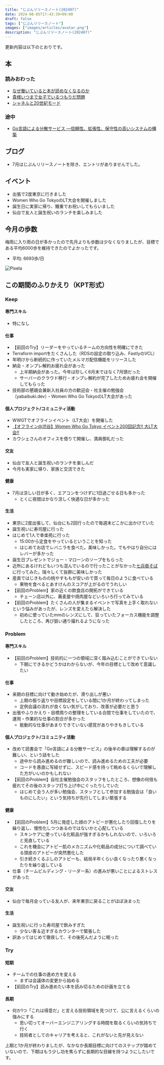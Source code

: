 ```yaml
---
title: "じぶんリリースノート(202407)"
date: 2024-08-05T17:43:39+09:00
draft: false
tags: ["じぶんリリースノート"]
images: ["images/articles/avatar.png"]
description: "じぶんリリースノート(202407)"
---
```


更新内容は以下のとおりです。

## 本

### 読みおわった

- [なぜ働いていると本が読めなくなるのか](https://bookmeter.com/books/21882732)
- [貴様いつまで女子でいるつもりだ問題](https://bookmeter.com/books/10796129)
- [シャネルと20世紀モード](https://bookmeter.com/books/19726379)

### 途中

- [Go言語による分散サービス ―信頼性、拡張性、保守性の高いシステムの構築](https://bookmeter.com/books/19985796)

## ブログ

- 7月はじぶんリリースノートを除き、エントリがありませんでした。

## イベント

- 出張で2度東京に行きました
- Women Who Go TokyoのLT大会を開催しました
- 誕生日に実家に帰り、鰻重でお祝いしてもらいました
- 仙台で友人と誕生祝いのランチを楽しみました

## 今月の歩数

梅雨に入り雨の日が多かったので先月よりも歩数は少なくなりましたが、目標である平均6000歩を維持できたのでよかったです。

- 平均: 6693歩/日

![Pixela](https://pixe.la/v1/users/mom0tomo/graphs/pedometer)

## この期間のふりかえり（KPT形式）

### Keep

#### 専門スキル

- 特になし

#### 仕事

- 【前回のTry】リーダーをやっているチームの方向性を明確にできた
- Terraform importをたくさんした（RDSの設定の取り込み、FastlyのVCL）
- 年明けから断続的に作っていたメルマガ配信機能をリリースした
- 納会・オンプレ解約お疲れ会があった
  - 上半期納会があった。今年は珍しく6月末ではなく7月頭だった
  - サーバーのクラウド移行・オンプレ解約が完了したためお疲れ会を開催してもらった
- 技術部の懇親会兼新入社員の方の歓迎会・社主催の勉強会（yabaibuki.dev）・Women Who Go TokyoのLT大会があった

#### 個人プロジェクト/コミュニティ活動

- WWGTでオフラインイベント（LT大会）を開催した
- [【オフライン@渋谷】Women Who Go Tokyo イベント200回記念!! 大LT大会!!](https://womenwhogo-tokyo.connpass.com/event/323762/)
- カウシェさんのオフィスを借りて開催し、満員御礼だった

#### 交友

- 仙台で友人と誕生祝いのランチを楽しんだ
- 今月も実家に帰り、家族と交流できた

#### 健康

- 7月は涼しい日が多く、エアコンをつけずに1日過ごせる日も多かった
  - とくに夜間はかなり涼しく快適な日が多かった

#### 生活

- 東京に2度出張して、仙台にも2回行ったので毎週末どこかに出かけていた
- 誕生祝いに寿司屋に行った
- はじめて1人で幸楽苑に行った
  - 15:00から定食をやっているということを知った
  - はじめてお店でレバニラを食べた。美味しかった。でもやはり自分にはレバーが多かった
- 誕生日プレゼントでジョー・マローンのソープをもらった
- 近所にあるけれどもいつも混んでいるので行ったことがなかった[七兵衛そば](https://soba7bay.sakuraweb.com/)に行ってみた。瑞々しくて抜群に美味しかった
- 産直ではじきものの桃やすももが安いので買って毎日のように食べている
  - 果物を食べるとあすけんのスコアが上がるのでうれしい
- 【前回のProblem】家の近くの飲食店の開拓ができている
  - チェーン店以外に、蕎麦屋や焼肉屋などいろいろ行ってみている
- 【前回のProblem】たくさんの人が集まるイベントで写真を上手く取れないという悩みがあったが、レンズを変えたら解決した
  - 初めに使っていたmmのレンズにして、狂っていたフォーカス機能を調整したところ、再び狙い通り撮れるようになった

### Problem

#### 専門スキル

- 【前回のProblem】技術的に一つの領域に深く踏み込むことができていない
  - 下期にできるかどうかはわからないが、今年の目標として改めて意識したい

#### 仕事

- 来期の目標に向けて動き始めたが、滑り出しが悪い
  - 上期の振り返りや目標設定をしている間に1か月が終わってしまった
  - 定例会議の流れが良くない気がしており、改善が必要だと思う
- 出張やふりかえり・目標周りの整理をしている合間で仕事をしていたので、運用・作業的な仕事の割合が多かった
  - 能動的な仕事があまりできていない感覚がありやきもきしている

#### 個人プロジェクト/コミュニティ活動

- 改めて読書会で「Go言語による分散サービス」の後半の章は理解するのが難しい、という話をした
  - 途中から読み進めるのが難しいので、読み進めるための工夫が必要
  - コードを愚直に写経せずに、スピード感を持って眺めるくらいで理解した方がいいのかもしれない
- 【前回のProblem】自社主催勉強会のスタッフをしたところ、想像の何倍も疲れてその後のスタッフ打ち上げ中にぐったりしていた
  - はじめて会う人が多い勉強会、スタッフとして参加する勉強会は「良いものにしたい」という気持ちが先行してしまい緊張する

#### 健康

- 【前回のProblem】5月に発症した顔のアトピーが悪化したり回復したりを繰り返し、慢性化しつつあるのではないかと心配している
  - スキンケアに使っている化粧品が強すぎるかもしれないので、いろいろと見直している
  - これを機会にアトピー肌のメカニズムや化粧品の成分について調べている頭皮のアトピーが突然悪化した
  - 引き続きくるぶしのアトピーも、結局半年くらい良くなったり悪くなったりを繰り返している
- 仕事（チームビルディング・リーダー系）の進みが悪いことによるストレスがあった

#### 交友

- 仙台で毎月会っている友人が、来年東京に戻ることがほぼ決まった

#### 生活

- 誕生祝いに行った寿司屋で飲みすぎた
  - 少ない客＆近すぎるカウンターで緊張した
- 訳あってはじめて徹夜して、その後死んだように眠った

### Try

#### 短期

- チームでの仕事の進め方を変える
  - まずは会議体の変更から始める
- 【前回のTry】読み進めたい本を読み切るための計画を立てる

#### 長期

- 何か1つ「これは得意だ」と言える技術領域を見つけて、公に言えるくらいの強みにする
  - 思い切ってオーバーエンジニアリングする時間を取るくらいの気持ちで行く
  - 技術者としてのキャリアを考えると、これがないと先が見えない

上期と1か月が終わりましたが、なかなか長期目標に向けてのステップが踏めていないので、下期はもう少し功を焦らずに長期的な目線を持つようにしたいです。
